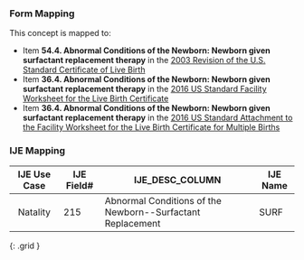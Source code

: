 ### Form Mapping
This concept is mapped to:
 * Item **54.4. Abnormal Conditions of the Newborn: Newborn given surfactant replacement therapy** in the [2003 Revision of the U.S. Standard Certificate of Live Birth](https://www.cdc.gov/nchs/data/dvs/birth11-03final-ACC.pdf)
 * Item **36.4. Abnormal Conditions of the Newborn: Newborn given surfactant replacement therapy** in the [2016 US Standard Facility Worksheet for the Live Birth Certificate](https://www.cdc.gov/nchs/data/dvs/facility-worksheet-2016-508.pdf)
 * Item **36.4. Abnormal Conditions of the Newborn: Newborn given surfactant replacement therapy** in the [2016 US Standard Attachment to the Facility Worksheet for the Live Birth Certificate for Multiple Births](https://www.cdc.gov/nchs/data/dvs/multiple-births-worksheet-2016.pdf)

### IJE Mapping
| **IJE Use Case**| **IJE Field#** |  **IJE_DESC_COLUMN**   |  **IJE Name**  |
| :---------: | --------------- | ------------ | ------------ |
| Natality| 215 | Abnormal Conditions of the Newborn--Surfactant Replacement | SURF|
{: .grid }
